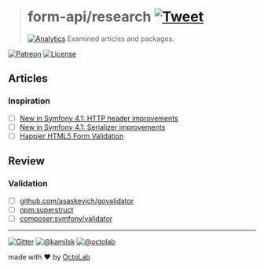 > # form-api/research [![Tweet](https://img.shields.io/twitter/url/http/shields.io.svg?style=social)](https://twitter.com/intent/tweet?text=Data%20Collector%20as%20a%20Service&url=https://kamilsk.github.io/form-api/&via=ikamilsk&hashtags=go,service,data-collector)
> [![Analytics](https://ga-beacon.appspot.com/UA-109817251-15/form-api/research?pixel)](https://kamilsk.github.io/form-api/)
> Examined articles and packages.

[![Patreon](https://img.shields.io/badge/patreon-donate-orange.svg)](https://www.patreon.com/octolab)
[![License](https://img.shields.io/badge/license-MIT-blue.svg)](LICENSE)

## Articles

### Inspiration

- [ ] [New in Symfony 4.1: HTTP header improvements](https://symfony.com/blog/new-in-symfony-4-1-http-header-improvements)
- [ ] [New in Symfony 4.1: Serializer improvements](https://symfony.com/blog/new-in-symfony-4-1-serializer-improvements)
- [ ] [Happier HTML5 Form Validation](https://daverupert.com/2017/11/happier-html5-forms/)

## Review

### Validation

- [ ] [github.com/asaskevich/govalidator](https://github.com/asaskevich/govalidator/)
- [ ] [npm:superstruct](https://github.com/ianstormtaylor/superstruct/)
- [ ] [composer:symfony/validator](https://github.com/symfony/validator/)

---

[![Gitter](https://badges.gitter.im/Join%20Chat.svg)](https://gitter.im/kamilsk/form-api)
[![@kamilsk](https://img.shields.io/badge/author-%40kamilsk-blue.svg)](https://twitter.com/ikamilsk)
[![@octolab](https://img.shields.io/badge/sponsor-%40octolab-blue.svg)](https://twitter.com/octolab_inc)

made with ❤️ by [OctoLab](https://www.octolab.org/)
